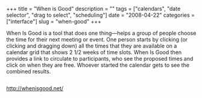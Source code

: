 +++
title = "When is Good"
description = ""
tags = ["calendars", "date selector", "drag to select", "scheduling"]
date = "2008-04-22"
categories = ["interface"]
slug = "when-good"
+++


<p>When Is Good is a tool that does one thing&#8212;helps a group of people choose the time for their next meeting or event. One person starts by clicking (or clicking and dragging down) all the times that they are available on a calendar grid that shows 2 1/2 weeks of time slots. When Is Good then provides a link to circulate to participants, who see the proposed times and click on when they are free. Whoever started the calendar gets to see the combined results. </p>
<div id="screens-full" class="clear"><div class="fullimg clear"><a href="//konigi.com/media/interface/whenisgood-scheduling-1.png" class="group" rel="group" title="1. "><img src="//konigi.com/media/interface/whenisgood-scheduling-1.png" alt="" class="img-responsive"></a></div></div>        
<p><a href="http://whenisgood.net/">http://whenisgood.net/</a></p>

